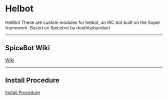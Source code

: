 # Helbot
HellBot
These are custom modules for helbot, an IRC bot built on the Sopel framework.
Based on Spicebot by deathbybandaid
______________________________________

## SpiceBot Wiki

[Wiki](https://github.com/deathbybandaid/SpiceBot/wiki)

______________________________________


## Install Procedure

[Install Procedure](https://github.com/deathbybandaid/SpiceBot/wiki/Installation-Procedure)
